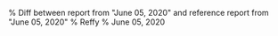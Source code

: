 % Diff between report from "June 05, 2020" and reference report from "June 05, 2020"
% Reffy
% June 05, 2020

